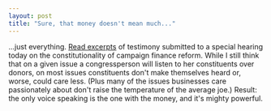 ```yaml
---
layout: post
title: "Sure, that money doesn't mean much..."
---
```




...just everything. <a href="http://www.washingtonpost.com/wp-dyn/articles/A5936-2002Dec3.html">Read excerpts</a> of testimony submitted to a special hearing today on the constitutionality of campaign finance reform. While I still think that on a given issue a congressperson will listen to her constituents over donors, on most issues constituents don't make themselves heard or, worse, could care less. (Plus many of the issues businesses care passionately about don't raise the temperature of the average joe.) Result: the only voice speaking is the one with the money, and it's mighty powerful.


